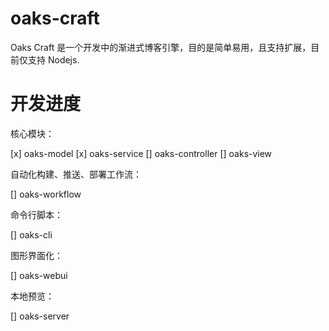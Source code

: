 # oaks-craft

Oaks Craft 是一个开发中的渐进式博客引擎，目的是简单易用，且支持扩展，目前仅支持 Nodejs.

# 开发进度

核心模块：

[x] oaks-model
[x] oaks-service
[] oaks-controller
[] oaks-view

自动化构建、推送、部署工作流：

[] oaks-workflow

命令行脚本：

[] oaks-cli

图形界面化：

[] oaks-webui

本地预览：

[] oaks-server
